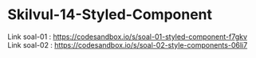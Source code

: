 # Skilvul-14-Styled-Component
Link soal-01 : https://codesandbox.io/s/soal-01-styled-component-f7gkv <br>
Link soal-02 : https://codesandbox.io/s/soal-02-style-components-06li7
